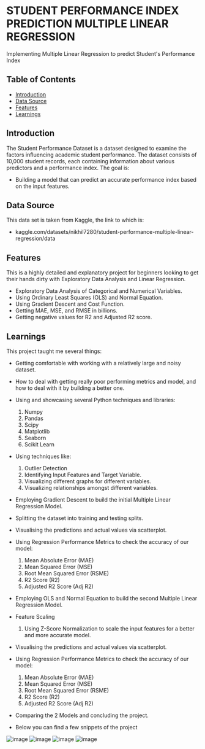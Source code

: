 # STUDENT PERFORMANCE INDEX PREDICTION MULTIPLE LINEAR REGRESSION

Implementing Multiple Linear Regression to predict Student's Performance Index

## Table of Contents

- [Introduction](#introduction)
- [Data Source](#data-source)
- [Features](#features)
- [Learnings](#learnings)

## Introduction

The Student Performance Dataset is a dataset designed to examine the factors influencing academic student performance. The dataset consists of 10,000 student records, each containing information about various predictors and a performance index.
The goal is:
  - Building a model that can predict an accurate performance index based on the input features.

## Data Source
This data set is taken from Kaggle, the link to which is: 
  - kaggle.com/datasets/nikhil7280/student-performance-multiple-linear-regression/data

## Features

This is a highly detailed and explanatory project for beginners looking to get their hands dirty with Exploratory Data Analysis and Linear Regression.

- Exploratory Data Analysis of Categorical and Numerical Variables.
- Using Ordinary Least Squares (OLS) and Normal Equation.
- Using Gradient Descent and Cost Function.
- Getting MAE, MSE, and RMSE in billions.
- Getting negative values for R2 and Adjusted R2 score. 

## Learnings

This project taught me several things:
- Getting comfortable with working with a relatively large and noisy dataset.
- How to deal with getting really poor performing metrics and model, and how to deal with it by building a better one.
- Using and showcasing several Python techniques and libraries:
  1. Numpy
  2. Pandas
  3. Scipy
  4. Matplotlib
  5. Seaborn
  6. Scikit Learn
- Using techniques like:
  1. Outlier Detection
  2. Identifying Input Features and Target Variable.
  3. Visualizing different graphs for different variables.
  4. Visualizing relationships amongst different variables.
- Employing Gradient Descent to build the initial Multiple Linear Regression Model.
- Splitting the dataset into training and testing splits.
- Visualising the predictions and actual values via scatterplot.
- Using Regression Performance Metrics to check the accuracy of our model:
    1. Mean Absolute Error (MAE)
    2. Mean Squared Error (MSE)
    3. Root Mean Squared Error (RSME)
    4. R2 Score (R2)
    5. Adjusted R2 Score (Adj R2)
- Employing OLS and Normal Equation to build the second Multiple Linear Regression Model.
- Feature Scaling
  1. Using Z-Score Normalization to scale the input features for a better and more accurate model.
- Visualising the predictions and actual values via scatterplot.
- Using Regression Performance Metrics to check the accuracy of our model:
    1. Mean Absolute Error (MAE)
    2. Mean Squared Error (MSE)
    3. Root Mean Squared Error (RSME)
    4. R2 Score (R2)
    5. Adjusted R2 Score (Adj R2)
- Comparing the 2 Models and concluding the project.

- Below you can find a few snippets of the project

![image](https://github.com/hitesh-hetfield/DS_Projects/assets/151897902/3fcb8384-fb0d-444e-accc-6d377a27b86c)
![image](https://github.com/hitesh-hetfield/DS_Projects/assets/151897902/a4cce868-1d36-448f-bc71-c997106ed99e)
![image](https://github.com/hitesh-hetfield/DS_Projects/assets/151897902/b0ebff02-d0d6-4efd-8983-a7cc1fff7ac8)
![image](https://github.com/hitesh-hetfield/DS_Projects/assets/151897902/2de4e033-e37e-4286-b7fa-85f35375cceb)








